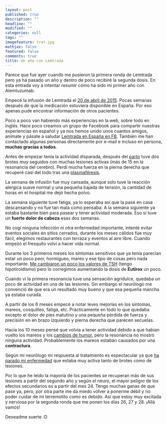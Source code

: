 ```yaml
---
layout: post
published: true
description: ""
headline: ""
modified: ""
categories: null
tags: ""
imagefeature: trat.jpg
mathjax: false
featured: false
comments: true
title: Un año con Lemtrada
---
```

Parece que fue ayer cuando me pusieron la primera ronda de Lemtrada pero ya ha pasado un año y dentro de poco recibiré la segunda dosis. En esta entrada voy a intentar resumir cómo ha sido mi primer año con Alemtuzumab.

Empecé la infusión de Lemtrada el [20 de abril de 2015](http://krisish.github.io/lemtrada-a-o-0-semana-0-lunes). Pocas semanas después de que la medicación estuviera disponible en España. Por eso apenas pude encontrar información de otros pacientes.

Poco a poco van habiendo más experiencias en la web, sobre todo en inglés. Hace poco creamos un grupo de Facebook para compartir nuestras experiencias en español y ya nos hemos unido unos cuantos amigos, anímate y pásate a saludar [Lemtrada en España en FB](https://www.facebook.com/groups/1322650174418099/). También me han contactado algunas personas directamente por e-mail e incluso en persona, **muchas gracias a todos**.

Antes de empezar tenía la actividad disparada, después del [parto](http://krisish.github.io/mi-embarazo) tuve dos brotes muy seguidos con muchas lesiones activas (más de 15 en la resonancia del cerebro). Perdí mucha fuerza en la pierna derecha que recuperé casi del todo tras una [plasmaféresis](http://krisish.github.io/plasmaf-resis).

La semana de infusión fue muy cansada, aunque solo tuve la reacción alergica suave normal y una pequeña bajada de tensión, la cantidad de horas en el hospital me dejó hecha polvo. 

La semana siguiente tuve fatiga, ya lo esperaba así que la pasé en casa descansando y no fue tan mala como pensaba. A la semana siguiente ya estaba bastante bien para pasear y tener actividad moderada. Eso sí tuve un **fuerte dolor de cabeza** esas dos semanas.

No cogí ninguna infección ni otra enfermedad importante, intenté evitar eventos sociales en sitios cerrados, durante los meses cálidos fue muy fácil, elegimos restaurantes con terraza y eventos al aire libre. Cuando empezó el fresquito volví a hacer vida normal.

Durante los 3 primeros meses los síntomas sensitivos que ya tenía parecían estar un poco peor, hormigueo, mareo y ese tipo de cosas pero nada importante. [Me cambiaron un poco los valores de TSH](http://krisish.github.io/estoy-hipo) (tengo hipotiroidismo) pero lo corregimos aumentando la dosis de **Eutirox** un poco.

Cuando vi la primera resonancia tuve una sensación agridulce, quedaba un poco de actividad en una de las lesiones. Sin embargo el neurólogo me convenció de que era un resultado muy bueno y que esa pequeña mancha ya estaba curada.

A partir de los 6 meses empecé a notar leves mejorías en los síntomas, mareos, cosquilleo, fatiga, etc. Prácticamente en todo lo que quedaba excepto el dolor de pies matutino y una pequeña pérdida de fuerza y precisión en en brazo izquierdo y pierna derecha que parecen secuelas.

Hacia los 10 meses pensé que volvía a tener actividad debido a que habian vuelto los mareos y los [cambios de humor](http://krisish.github.io/no-te-aguanto-m-s-t-tulo-suavizado), pero la resonancia no mostró ninguna actividad. Probablemente los mareos estaban causados por una **contractura**.

Según mi neurólogo mi respuesta al tratamiento es espectacular ya que [ha parado mi enfermedad](http://krisish.github.io/resonancia-sin-lesiones) que estaba muy activa tanto de brotes como de lesiones.

Por lo que he leído la mayoría de los pacientes se recuperan más de sus lesiones a partir del segundo año y según el neuro, el mayor peligro de los efectos secundarios es a partir del mes 24. Tengo muchas ganas de que pase ya, pero, por otra parte me da miedo volver a ponerme débil y no poder cuidar de mi terremotito como es debido. 
Así que estoy muy excitada y nerviosa por la segunda ronda que me ponen los días 26, 27 y 28. ¡Allá vamos!

Deseadme suerte :D
